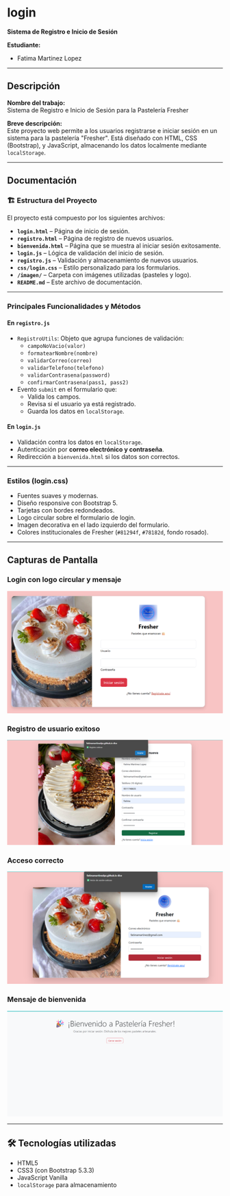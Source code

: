 # login

**Sistema de Registro e Inicio de Sesión**

**Estudiante:**
- Fatima Martinez Lopez

---
## Descripción
**Nombre del trabajo:**  
Sistema de Registro e Inicio de Sesión para la Pastelería Fresher

**Breve descripción:**  
Este proyecto web permite a los usuarios registrarse e iniciar sesión en un sistema para la pastelería "Fresher". Está diseñado con HTML, CSS (Bootstrap), y JavaScript, almacenando los datos localmente mediante `localStorage`.

---

##  Documentación

### 🏗 Estructura del Proyecto

El proyecto está compuesto por los siguientes archivos:

- **`login.html`** – Página de inicio de sesión.
- **`registro.html`** – Página de registro de nuevos usuarios.
- **`bienvenida.html`** – Página que se muestra al iniciar sesión exitosamente.
- **`login.js`** – Lógica de validación del inicio de sesión.
- **`registro.js`** – Validación y almacenamiento de nuevos usuarios.
- **`css/login.css`** – Estilo personalizado para los formularios.
- **`/imagen/`** – Carpeta con imágenes utilizadas (pasteles y logo).
- **`README.md`** – Este archivo de documentación.

---

###  Principales Funcionalidades y Métodos

#### En `registro.js`
- `RegistroUtils`: Objeto que agrupa funciones de validación:
  - `campoNoVacio(valor)`
  - `formatearNombre(nombre)`
  - `validarCorreo(correo)`
  - `validarTelefono(telefono)`
  - `validarContrasena(password)`
  - `confirmarContrasena(pass1, pass2)`
- Evento `submit` en el formulario que:
  - Valida los campos.
  - Revisa si el usuario ya está registrado.
  - Guarda los datos en `localStorage`.

#### En `login.js`
- Validación contra los datos en `localStorage`.
- Autenticación por **correo electrónico y contraseña**.
- Redirección a `bienvenida.html` si los datos son correctos.

---

###  Estilos (login.css)

- Fuentes suaves y modernas.
- Diseño responsive con Bootstrap 5.
- Tarjetas con bordes redondeados.
- Logo circular sobre el formulario de login.
- Imagen decorativa en el lado izquierdo del formulario.
- Colores institucionales de Fresher (`#81294f`, `#78182d`, fondo rosado).

---

##  Capturas de Pantalla

###  Login con logo circular y mensaje
![Login con Logo](./capturas/login.png)

###  Registro de usuario exitoso
![Registro](./capturas/registro.png)

###  Acceso correcto
![Consola Registro](./capturas/loginexito.png)

###  Mensaje de bienvenida
![Bienvenida](./capturas/bienvenida.png)

---

## 🛠️ Tecnologías utilizadas

- HTML5
- CSS3 (con Bootstrap 5.3.3)
- JavaScript Vanilla
- `localStorage` para almacenamiento
